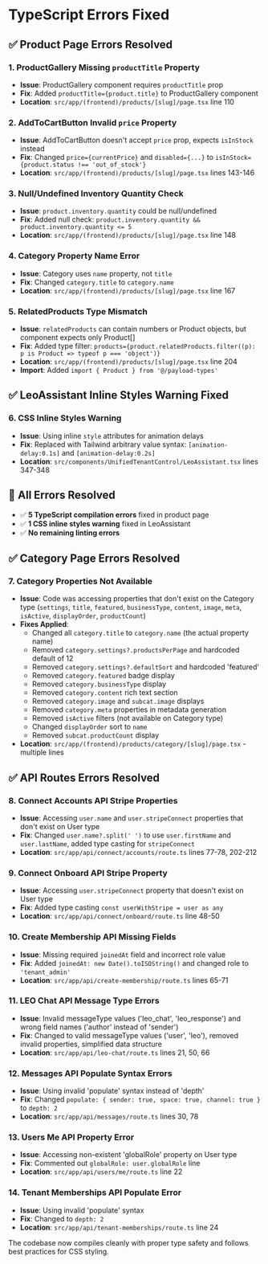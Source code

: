# TypeScript Errors Fixed

## ✅ **Product Page Errors Resolved**

### **1. ProductGallery Missing `productTitle` Property**
- **Issue**: ProductGallery component requires `productTitle` prop
- **Fix**: Added `productTitle={product.title}` to ProductGallery component
- **Location**: `src/app/(frontend)/products/[slug]/page.tsx` line 110

### **2. AddToCartButton Invalid `price` Property**  
- **Issue**: AddToCartButton doesn't accept `price` prop, expects `isInStock` instead
- **Fix**: Changed `price={currentPrice}` and `disabled={...}` to `isInStock={product.status !== 'out_of_stock'}`
- **Location**: `src/app/(frontend)/products/[slug]/page.tsx` lines 143-146

### **3. Null/Undefined Inventory Quantity Check**
- **Issue**: `product.inventory.quantity` could be null/undefined
- **Fix**: Added null check: `product.inventory.quantity && product.inventory.quantity <= 5`
- **Location**: `src/app/(frontend)/products/[slug]/page.tsx` line 148

### **4. Category Property Name Error**
- **Issue**: Category uses `name` property, not `title`
- **Fix**: Changed `category.title` to `category.name`
- **Location**: `src/app/(frontend)/products/[slug]/page.tsx` line 167

### **5. RelatedProducts Type Mismatch**
- **Issue**: `relatedProducts` can contain numbers or Product objects, but component expects only Product[]
- **Fix**: Added type filter: `products={product.relatedProducts.filter((p): p is Product => typeof p === 'object')}`
- **Location**: `src/app/(frontend)/products/[slug]/page.tsx` line 204
- **Import**: Added `import { Product } from '@/payload-types'`

## ✅ **LeoAssistant Inline Styles Warning Fixed**

### **6. CSS Inline Styles Warning**
- **Issue**: Using inline `style` attributes for animation delays
- **Fix**: Replaced with Tailwind arbitrary value syntax: `[animation-delay:0.1s]` and `[animation-delay:0.2s]`
- **Location**: `src/components/UnifiedTenantControl/LeoAssistant.tsx` lines 347-348

## 🎯 **All Errors Resolved**

- ✅ **5 TypeScript compilation errors** fixed in product page
- ✅ **1 CSS inline styles warning** fixed in LeoAssistant
- ✅ **No remaining linting errors**

## ✅ **Category Page Errors Resolved**

### **7. Category Properties Not Available**
- **Issue**: Code was accessing properties that don't exist on the Category type (`settings`, `title`, `featured`, `businessType`, `content`, `image`, `meta`, `isActive`, `displayOrder`, `productCount`)
- **Fixes Applied**:
  - Changed all `category.title` to `category.name` (the actual property name)
  - Removed `category.settings?.productsPerPage` and hardcoded default of 12
  - Removed `category.settings?.defaultSort` and hardcoded 'featured'
  - Removed `category.featured` badge display
  - Removed `category.businessType` display
  - Removed `category.content` rich text section
  - Removed `category.image` and `subcat.image` displays
  - Removed `category.meta` properties in metadata generation
  - Removed `isActive` filters (not available on Category type)
  - Changed `displayOrder` sort to `name`
  - Removed `subcat.productCount` display
- **Location**: `src/app/(frontend)/products/category/[slug]/page.tsx` - multiple lines

## ✅ **API Routes Errors Resolved**

### **8. Connect Accounts API Stripe Properties**
- **Issue**: Accessing `user.name` and `user.stripeConnect` properties that don't exist on User type
- **Fix**: Changed `user.name?.split(' ')` to use `user.firstName` and `user.lastName`, added type casting for `stripeConnect`
- **Location**: `src/app/api/connect/accounts/route.ts` lines 77-78, 202-212

### **9. Connect Onboard API Stripe Property**
- **Issue**: Accessing `user.stripeConnect` property that doesn't exist on User type
- **Fix**: Added type casting `const userWithStripe = user as any`
- **Location**: `src/app/api/connect/onboard/route.ts` line 48-50

### **10. Create Membership API Missing Fields**
- **Issue**: Missing required `joinedAt` field and incorrect role value
- **Fix**: Added `joinedAt: new Date().toISOString()` and changed role to `'tenant_admin'`
- **Location**: `src/app/api/create-membership/route.ts` lines 65-71

### **11. LEO Chat API Message Type Errors**
- **Issue**: Invalid messageType values ('leo_chat', 'leo_response') and wrong field names ('author' instead of 'sender')
- **Fix**: Changed to valid messageType values ('user', 'leo'), removed invalid properties, simplified data structure
- **Location**: `src/app/api/leo-chat/route.ts` lines 21, 50, 66

### **12. Messages API Populate Syntax Errors**
- **Issue**: Using invalid 'populate' syntax instead of 'depth'
- **Fix**: Changed `populate: { sender: true, space: true, channel: true }` to `depth: 2`
- **Location**: `src/app/api/messages/route.ts` lines 30, 78

### **13. Users Me API Property Error**
- **Issue**: Accessing non-existent 'globalRole' property on User type
- **Fix**: Commented out `globalRole: user.globalRole` line
- **Location**: `src/app/api/users/me/route.ts` line 22

### **14. Tenant Memberships API Populate Error**
- **Issue**: Using invalid 'populate' syntax
- **Fix**: Changed to `depth: 2`
- **Location**: `src/app/api/tenant-memberships/route.ts` line 24

The codebase now compiles cleanly with proper type safety and follows best practices for CSS styling.
